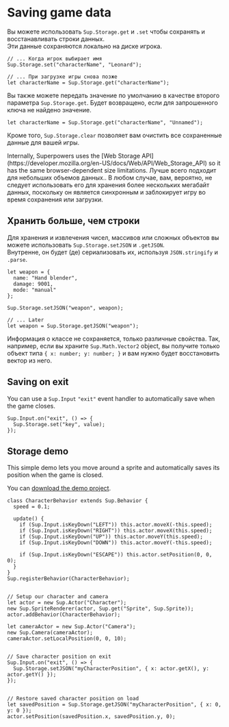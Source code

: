 # Saving game data

Вы можете использовать `Sup.Storage.get` и `.set` чтобы сохранять и восстанавливать строки данных.  
Эти данные сохраняются локально на диске игрока.

```
// ... Когда игрок выбирает имя
Sup.Storage.set("characterName", "Leonard");

// ... При загрузке игры снова позже
let characterName = Sup.Storage.get("characterName");
```

Вы также можете передать значение по умолчанию в качестве второго параметра `Sup.Storage.get`.
Будет возвращено, если для запрошенного ключа не найдено значение.

```
let characterName = Sup.Storage.get("characterName", "Unnamed");
```

Кроме того, `Sup.Storage.clear` позволяет вам очистить все сохраненные данные для вашей игры.

<div class="note">
  Internally, Superpowers uses the [Web Storage API](https://developer.mozilla.org/en-US/docs/Web/API/Web_Storage_API) so it has the same browser-dependent size limitations. Лучше всего подходит для небольших объемов данных.. В любом случае, вам, вероятно, не следует использовать его для хранения более нескольких мегабайт данных, поскольку он является синхронным и заблокирует игру во время сохранения или загрузки.
</div>

## Хранить больше, чем строки

Для хранения и извлечения чисел, массивов или сложных объектов вы можете использовать `Sup.Storage.setJSON` и `.getJSON`.  
Внутренне, он будет (де) сериализовать их, используя `JSON.stringify` и `.parse`.

```
let weapon = {
  name: "Hand blender",
  damage: 9001,
  mode: "manual"
};

Sup.Storage.setJSON("weapon", weapon);

// ... Later
let weapon = Sup.Storage.getJSON("weapon");
```

Информация о классе не сохраняется, только различные свойства. Так, например, если вы храните `Sup.Math.Vector2` object,
вы получите только объект типа `{ x: number; y: number; }` и вам нужно будет восстановить вектор из него.

## Saving on exit

You can use a `Sup.Input` `"exit"` event handler to automatically save when the game closes.

```
Sup.Input.on("exit", () => {
  Sup.Storage.set("key", value);
});
```

## Storage demo

This simple demo lets you move around a sprite and automatically saves its position when the game is closed.

You can [download the demo project](https://bitbucket.org/sparklinlabs/superpowers-storage-demo).

```
class CharacterBehavior extends Sup.Behavior {
  speed = 0.1;

  update() {
    if (Sup.Input.isKeyDown("LEFT")) this.actor.moveX(-this.speed);
    if (Sup.Input.isKeyDown("RIGHT")) this.actor.moveX(this.speed);
    if (Sup.Input.isKeyDown("UP")) this.actor.moveY(this.speed);
    if (Sup.Input.isKeyDown("DOWN")) this.actor.moveY(-this.speed);

    if (Sup.Input.isKeyDown("ESCAPE")) this.actor.setPosition(0, 0, 0);
  }
}
Sup.registerBehavior(CharacterBehavior);


// Setup our character and camera
let actor = new Sup.Actor("Character");
new Sup.SpriteRenderer(actor, Sup.get("Sprite", Sup.Sprite));
actor.addBehavior(CharacterBehavior);

let cameraActor = new Sup.Actor("Camera");
new Sup.Camera(cameraActor);
cameraActor.setLocalPosition(0, 0, 10);


// Save character position on exit
Sup.Input.on("exit", () => {
  Sup.Storage.setJSON("myCharacterPosition", { x: actor.getX(), y: actor.getY() });
});


// Restore saved character position on load
let savedPosition = Sup.Storage.getJSON("myCharacterPosition", { x: 0, y: 0 });
actor.setPosition(savedPosition.x, savedPosition.y, 0);
```
